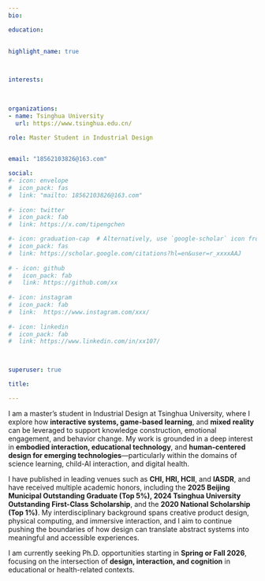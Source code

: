 ```yaml
---
bio: 

education:
 
    
highlight_name: true



interests:
 

 
organizations:
- name: Tsinghua University
  url: https://www.tsinghua.edu.cn/
  
role: Master Student in Industrial Design


email: "18562103826@163.com"

social:
#- icon: envelope
#  icon_pack: fas
#  link: "mailto: 18562103826@163.com"
  
#- icon: twitter
#  icon_pack: fab
#  link: https://x.com/tipengchen

#- icon: graduation-cap  # Alternatively, use `google-scholar` icon from `ai` icon pack
#  icon_pack: fas
#  link: https://scholar.google.com/citations?hl=en&user=r_xxxxAAJ
  
# - icon: github
#   icon_pack: fab
#   link: https://github.com/xx
  
#- icon: instagram
#  icon_pack: fab
#  link:  https://www.instagram.com/xxx/
  
#- icon: linkedin
#  icon_pack: fab
#  link: https://www.linkedin.com/in/xx107/
    


superuser: true

title: 

---
```


I am a master’s student in Industrial Design at Tsinghua University, where I explore how **interactive systems, game-based learning**, and **mixed reality** can be leveraged to support knowledge construction, emotional engagement, and behavior change. My work is grounded in a deep interest in **embodied interaction, educational technology**, and **human-centered design for emerging technologies**—particularly within the domains of science learning, child-AI interaction, and digital health.

I have published in leading venues such as **CHI, HRI, HCII**, and **IASDR**, and have received multiple academic honors, including the **2025 Beijing Municipal Outstanding Graduate (Top 5%), 2024 Tsinghua University Outstanding First-Class Scholarship**, and the **2020 National Scholarship (Top 1%)**. My interdisciplinary background spans creative product design, physical computing, and immersive interaction, and I aim to continue pushing the boundaries of how design can translate abstract systems into meaningful and accessible experiences.

I am currently seeking Ph.D. opportunities starting in **Spring or Fall 2026**, focusing on the intersection of **design, interaction, and cognition** in educational or health-related contexts.
